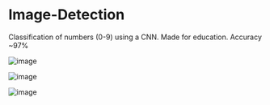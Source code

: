# Image-Detection
Classification of numbers (0-9) using a CNN. 
Made for education.
Accuracy ~97%

![image](https://github.com/user-attachments/assets/39da13ab-8a7a-426d-b3a9-88a3615bc4d8)

![image](https://github.com/user-attachments/assets/d2c54cb2-d61e-4daf-82f1-3bd3d7e24009)

![image](https://github.com/user-attachments/assets/4ed6e75a-e3ab-4688-98cd-faafc9efec23)
